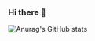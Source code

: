 ### Hi there 👋

<!--ithub stats -->
![Anurag's GitHub stats](https://github-readme-stats.vercel.app/api?username=choimung&show_icons=true&theme=vue)


<!--
**choimung/choimung** is a ✨ _special_ ✨ repository because its `README.md` (this file) appears on your GitHub profile.

Here are some ideas to get you started:

- 🔭 I’m currently working on ...
- 🌱 I’m currently learning ...
- 👯 I’m looking to collaborate on ...
- 🤔 I’m looking for help with ...
- 💬 Ask me about ...
- 📫 How to reach me: ...
- 😄 Pronouns: ...
- ⚡ Fun fact: ...
-->
